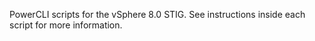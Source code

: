 PowerCLI scripts for the vSphere 8.0 STIG.  See instructions inside each script for more information.  